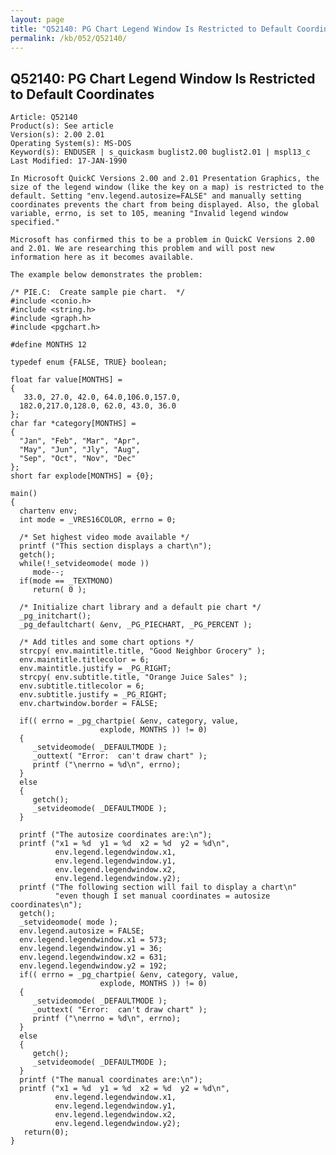 ```yaml
---
layout: page
title: "Q52140: PG Chart Legend Window Is Restricted to Default Coordinates"
permalink: /kb/052/Q52140/
---
```


## Q52140: PG Chart Legend Window Is Restricted to Default Coordinates

	Article: Q52140
	Product(s): See article
	Version(s): 2.00 2.01
	Operating System(s): MS-DOS
	Keyword(s): ENDUSER | s_quickasm buglist2.00 buglist2.01 | mspl13_c
	Last Modified: 17-JAN-1990
	
	In Microsoft QuickC Versions 2.00 and 2.01 Presentation Graphics, the
	size of the legend window (like the key on a map) is restricted to the
	default. Setting "env.legend.autosize=FALSE" and manually setting
	coordinates prevents the chart from being displayed. Also, the global
	variable, errno, is set to 105, meaning "Invalid legend window
	specified."
	
	Microsoft has confirmed this to be a problem in QuickC Versions 2.00
	and 2.01. We are researching this problem and will post new
	information here as it becomes available.
	
	The example below demonstrates the problem:
	
	/* PIE.C:  Create sample pie chart.  */
	#include <conio.h>
	#include <string.h>
	#include <graph.h>
	#include <pgchart.h>
	
	#define MONTHS 12
	
	typedef enum {FALSE, TRUE} boolean;
	
	float far value[MONTHS] =
	{
	   33.0, 27.0, 42.0, 64.0,106.0,157.0,
	  182.0,217.0,128.0, 62.0, 43.0, 36.0
	};
	char far *category[MONTHS] =
	{
	  "Jan", "Feb", "Mar", "Apr",
	  "May", "Jun", "Jly", "Aug",
	  "Sep", "Oct", "Nov", "Dec"
	};
	short far explode[MONTHS] = {0};
	
	main()
	{
	  chartenv env;
	  int mode = _VRES16COLOR, errno = 0;
	
	  /* Set highest video mode available */
	  printf ("This section displays a chart\n");
	  getch();
	  while(!_setvideomode( mode ))
	     mode--;
	  if(mode == _TEXTMONO)
	     return( 0 );
	
	  /* Initialize chart library and a default pie chart */
	  _pg_initchart();
	  _pg_defaultchart( &env, _PG_PIECHART, _PG_PERCENT );
	
	  /* Add titles and some chart options */
	  strcpy( env.maintitle.title, "Good Neighbor Grocery" );
	  env.maintitle.titlecolor = 6;
	  env.maintitle.justify = _PG_RIGHT;
	  strcpy( env.subtitle.title, "Orange Juice Sales" );
	  env.subtitle.titlecolor = 6;
	  env.subtitle.justify = _PG_RIGHT;
	  env.chartwindow.border = FALSE;
	
	  if(( errno = _pg_chartpie( &env, category, value,
	                    explode, MONTHS )) != 0)
	  {
	     _setvideomode( _DEFAULTMODE );
	     _outtext( "Error:  can't draw chart" );
	     printf ("\nerrno = %d\n", errno);
	  }
	  else
	  {
	     getch();
	     _setvideomode( _DEFAULTMODE );
	  }
	
	  printf ("The autosize coordinates are:\n");
	  printf ("x1 = %d  y1 = %d  x2 = %d  y2 = %d\n",
	          env.legend.legendwindow.x1,
	          env.legend.legendwindow.y1,
	          env.legend.legendwindow.x2,
	          env.legend.legendwindow.y2);
	  printf ("The following section will fail to display a chart\n"
	          "even though I set manual coordinates = autosize coordinates\n");
	  getch();
	  _setvideomode( mode );
	  env.legend.autosize = FALSE;
	  env.legend.legendwindow.x1 = 573;
	  env.legend.legendwindow.y1 = 36;
	  env.legend.legendwindow.x2 = 631;
	  env.legend.legendwindow.y2 = 192;
	  if(( errno = _pg_chartpie( &env, category, value,
	                    explode, MONTHS )) != 0)
	  {
	     _setvideomode( _DEFAULTMODE );
	     _outtext( "Error:  can't draw chart" );
	     printf ("\nerrno = %d\n", errno);
	  }
	  else
	  {
	     getch();
	     _setvideomode( _DEFAULTMODE );
	  }
	  printf ("The manual coordinates are:\n");
	  printf ("x1 = %d  y1 = %d  x2 = %d  y2 = %d\n",
	          env.legend.legendwindow.x1,
	          env.legend.legendwindow.y1,
	          env.legend.legendwindow.x2,
	          env.legend.legendwindow.y2);
	   return(0);
	}

